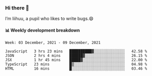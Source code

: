 ### Hi there 👋
I’m liihuu, a pupil who likes to write bugs.😄


#### 📊 Weekly development breakdown
<!--START_SECTION:waka-->
```text
Week: 03 December, 2021 - 09 December, 2021

JavaScript   3 hrs 23 mins   ██████████▓░░░░░░░░░░░░░░   42.58 % 
JSON         2 hrs 4 mins    ██████▓░░░░░░░░░░░░░░░░░░   26.15 % 
JSX          1 hr 45 mins    █████▓░░░░░░░░░░░░░░░░░░░   22.00 % 
TypeScript   23 mins         █▒░░░░░░░░░░░░░░░░░░░░░░░   04.98 % 
HTML         16 mins         █░░░░░░░░░░░░░░░░░░░░░░░░   03.46 % 
```
<!--END_SECTION:waka-->

<!--
**liihuu/liihuu** is a ✨ _special_ ✨ repository because its `README.md` (this file) appears on your GitHub profile.

Here are some ideas to get you started:

- 🔭 I’m currently working on ...
- 🌱 I’m currently learning ...
- 👯 I’m looking to collaborate on ...
- 🤔 I’m looking for help with ...
- 💬 Ask me about ...
- 📫 How to reach me: ...
- 😄 Pronouns: ...
- ⚡ Fun fact: ...
-->
